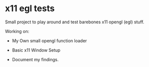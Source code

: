 # x11 egl tests


Small project to play around and test barebones x11 opengl (egl) stuff.

Working on:

- My Own small opengl function loader

- Basic x11 Window Setup

- Document my findings.


